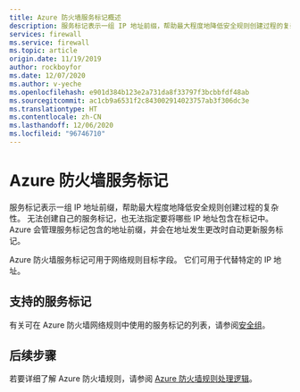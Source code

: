 ```yaml
---
title: Azure 防火墙服务标记概述
description: 服务标记表示一组 IP 地址前缀，帮助最大程度地降低安全规则创建过程的复杂性。
services: firewall
ms.service: firewall
ms.topic: article
origin.date: 11/19/2019
author: rockboyfor
ms.date: 12/07/2020
ms.author: v-yeche
ms.openlocfilehash: e901d384b123e2a731da8f33797f3bcbbfdf48ab
ms.sourcegitcommit: ac1cb9a6531f2c843002914023757ab3f306dc3e
ms.translationtype: HT
ms.contentlocale: zh-CN
ms.lasthandoff: 12/06/2020
ms.locfileid: "96746710"
---
```

# <a name="azure-firewall-service-tags"></a>Azure 防火墙服务标记

服务标记表示一组 IP 地址前缀，帮助最大程度地降低安全规则创建过程的复杂性。 无法创建自己的服务标记，也无法指定要将哪些 IP 地址包含在标记中。 Azure 会管理服务标记包含的地址前缀，并会在地址发生更改时自动更新服务标记。

Azure 防火墙服务标记可用于网络规则目标字段。 它们可用于代替特定的 IP 地址。

## <a name="supported-service-tags"></a>支持的服务标记

有关可在 Azure 防火墙网络规则中使用的服务标记的列表，请参阅[安全组](../virtual-network/network-security-groups-overview.md#service-tags)。

## <a name="next-steps"></a>后续步骤

若要详细了解 Azure 防火墙规则，请参阅 [Azure 防火墙规则处理逻辑](rule-processing.md)。

<!-- Update_Description: update meta properties, wording update, update link -->